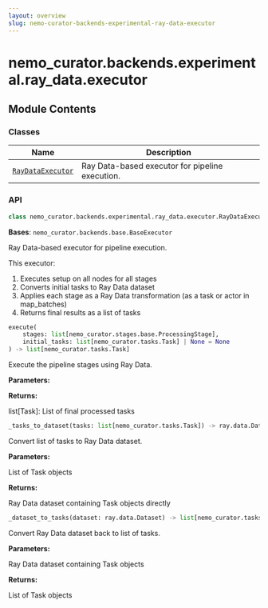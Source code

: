 ```yaml
---
layout: overview
slug: nemo-curator-backends-experimental-ray-data-executor
---
```


# nemo_curator.backends.experimental.ray_data.executor



## Module Contents

### Classes

| Name | Description |
|------|-------------|
| [`RayDataExecutor`](#nemo_curatorbackendsexperimentalray_dataexecutorraydataexecutor) | Ray Data-based executor for pipeline execution. |

### API

```python
class nemo_curator.backends.experimental.ray_data.executor.RayDataExecutor(config: dict[str, typing.Any] | None = None)
```

**Bases**: `nemo_curator.backends.base.BaseExecutor`

Ray Data-based executor for pipeline execution.

This executor:
1. Executes setup on all nodes for all stages
2. Converts initial tasks to Ray Data dataset
3. Applies each stage as a Ray Data transformation (as a task or actor in map_batches)
4. Returns final results as a list of tasks

```python
execute(
    stages: list[nemo_curator.stages.base.ProcessingStage],
    initial_tasks: list[nemo_curator.tasks.Task] | None = None
) -> list[nemo_curator.tasks.Task]
```

Execute the pipeline stages using Ray Data.

**Parameters:**

**Returns:**

list[Task]: List of final processed tasks


```python
_tasks_to_dataset(tasks: list[nemo_curator.tasks.Task]) -> ray.data.Dataset
```

Convert list of tasks to Ray Data dataset.

**Parameters:**

<ParamField path="tasks" type="list[nemo_curator.tasks.Task]">
  List of Task objects
</ParamField>

**Returns:**

Ray Data dataset containing Task objects directly


```python
_dataset_to_tasks(dataset: ray.data.Dataset) -> list[nemo_curator.tasks.Task]
```

Convert Ray Data dataset back to list of tasks.

**Parameters:**

<ParamField path="dataset" type="ray.data.Dataset">
  Ray Data dataset containing Task objects
</ParamField>

**Returns:**

List of Task objects

